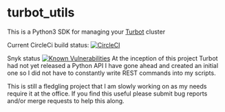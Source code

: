 # turbot_utils
This is a Python3 SDK for managing your [Turbot](https://turbot.com/) cluster

Current CircleCi build status:  [![CircleCI](https://circleci.com/gh/mosburn/turbot_utils/tree/master.svg?style=svg)](https://circleci.com/gh/mosburn/turbot_utils/tree/0.1.0)

Snyk status [![Known Vulnerabilities](https://snyk.io/test/github/mosburn/turbot_utils/badge.svg)](https://snyk.io/test/github/mosburn/turbot_utils)
At the inception of this project Turbot had not yet released a Python API I have gone ahead and created an initial one so I did not have to constantly write REST commands into my scripts.

This is still a fledgling project that I am slowly working on as my needs require it at the office. If you find this useful please submit bug reports and/or merge requests to help this along.
